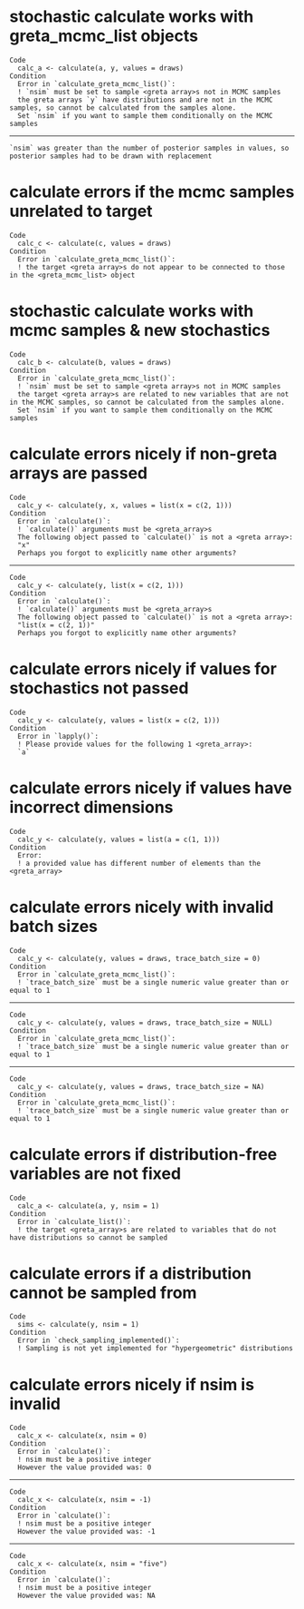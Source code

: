 # stochastic calculate works with greta_mcmc_list objects

    Code
      calc_a <- calculate(a, y, values = draws)
    Condition
      Error in `calculate_greta_mcmc_list()`:
      ! `nsim` must be set to sample <greta array>s not in MCMC samples
      the greta arrays `y` have distributions and are not in the MCMC samples, so cannot be calculated from the samples alone.
      Set `nsim` if you want to sample them conditionally on the MCMC samples

---

    `nsim` was greater than the number of posterior samples in values, so posterior samples had to be drawn with replacement

# calculate errors if the mcmc samples unrelated to target

    Code
      calc_c <- calculate(c, values = draws)
    Condition
      Error in `calculate_greta_mcmc_list()`:
      ! the target <greta array>s do not appear to be connected to those in the <greta_mcmc_list> object

# stochastic calculate works with mcmc samples & new stochastics

    Code
      calc_b <- calculate(b, values = draws)
    Condition
      Error in `calculate_greta_mcmc_list()`:
      ! `nsim` must be set to sample <greta array>s not in MCMC samples
      the target <greta array>s are related to new variables that are not in the MCMC samples, so cannot be calculated from the samples alone.
      Set `nsim` if you want to sample them conditionally on the MCMC samples

# calculate errors nicely if non-greta arrays are passed

    Code
      calc_y <- calculate(y, x, values = list(x = c(2, 1)))
    Condition
      Error in `calculate()`:
      ! `calculate()` arguments must be <greta_array>s
      The following object passed to `calculate()` is not a <greta array>:
      "x"
      Perhaps you forgot to explicitly name other arguments?

---

    Code
      calc_y <- calculate(y, list(x = c(2, 1)))
    Condition
      Error in `calculate()`:
      ! `calculate()` arguments must be <greta_array>s
      The following object passed to `calculate()` is not a <greta array>:
      "list(x = c(2, 1))"
      Perhaps you forgot to explicitly name other arguments?

# calculate errors nicely if values for stochastics not passed

    Code
      calc_y <- calculate(y, values = list(x = c(2, 1)))
    Condition
      Error in `lapply()`:
      ! Please provide values for the following 1 <greta_array>:
      `a`

# calculate errors nicely if values have incorrect dimensions

    Code
      calc_y <- calculate(y, values = list(a = c(1, 1)))
    Condition
      Error:
      ! a provided value has different number of elements than the <greta_array>

# calculate errors nicely with invalid batch sizes

    Code
      calc_y <- calculate(y, values = draws, trace_batch_size = 0)
    Condition
      Error in `calculate_greta_mcmc_list()`:
      ! `trace_batch_size` must be a single numeric value greater than or equal to 1

---

    Code
      calc_y <- calculate(y, values = draws, trace_batch_size = NULL)
    Condition
      Error in `calculate_greta_mcmc_list()`:
      ! `trace_batch_size` must be a single numeric value greater than or equal to 1

---

    Code
      calc_y <- calculate(y, values = draws, trace_batch_size = NA)
    Condition
      Error in `calculate_greta_mcmc_list()`:
      ! `trace_batch_size` must be a single numeric value greater than or equal to 1

# calculate errors if distribution-free variables are not fixed

    Code
      calc_a <- calculate(a, y, nsim = 1)
    Condition
      Error in `calculate_list()`:
      ! the target <greta_array>s are related to variables that do not have distributions so cannot be sampled

# calculate errors if a distribution cannot be sampled from

    Code
      sims <- calculate(y, nsim = 1)
    Condition
      Error in `check_sampling_implemented()`:
      ! Sampling is not yet implemented for "hypergeometric" distributions

# calculate errors nicely if nsim is invalid

    Code
      calc_x <- calculate(x, nsim = 0)
    Condition
      Error in `calculate()`:
      ! nsim must be a positive integer
      However the value provided was: 0

---

    Code
      calc_x <- calculate(x, nsim = -1)
    Condition
      Error in `calculate()`:
      ! nsim must be a positive integer
      However the value provided was: -1

---

    Code
      calc_x <- calculate(x, nsim = "five")
    Condition
      Error in `calculate()`:
      ! nsim must be a positive integer
      However the value provided was: NA

